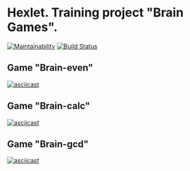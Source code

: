 # Hexlet. Training project "Brain Games".
[![Maintainability](https://api.codeclimate.com/v1/badges/0dc4cfbc44c6be71c605/maintainability)](https://codeclimate.com/github/macanel/project-lvl1-s412/maintainability)
[![Build Status](https://travis-ci.com/macanel/project-lvl1-s412.svg?branch=master)](https://travis-ci.com/macanel/project-lvl1-s412)


## Game "Brain-even"
[![asciicast](https://asciinema.org/a/rf9xO641ceKW6K21c6xBeyvUb.svg)](https://asciinema.org/a/rf9xO641ceKW6K21c6xBeyvUb)

## Game "Brain-calc"
[![asciicast](https://asciinema.org/a/tHYEAzL8LeiWbPgt8V9xyvyGX.svg)](https://asciinema.org/a/tHYEAzL8LeiWbPgt8V9xyvyGX)


## Game "Brain-gcd"
[![asciicast](https://asciinema.org/a/ADuM1Py7km6DATEyMhkpfqwCC.svg)](https://asciinema.org/a/ADuM1Py7km6DATEyMhkpfqwCC)

###
######